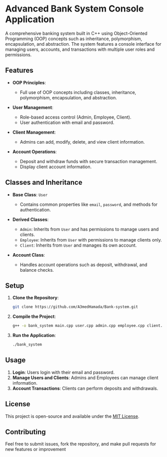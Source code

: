 # Advanced Bank System Console Application

A comprehensive banking system built in C++ using Object-Oriented Programming (OOP) concepts such as inheritance, polymorphism, encapsulation, and abstraction. The system features a console interface for managing users, accounts, and transactions with multiple user roles and permissions.

## Features

- **OOP Principles**:
  - Full use of OOP concepts including classes, inheritance, polymorphism, encapsulation, and abstraction.
  
- **User Management**:
  - Role-based access control (Admin, Employee, Client).
  - User authentication with email and password.

- **Client Management**:
  - Admins can add, modify, delete, and view client information.

- **Account Operations**:
  - Deposit and withdraw funds with secure transaction management.
  - Display client account information.

## Classes and Inheritance

- **Base Class**: `User`
  - Contains common properties like `email`, `password`, and methods for authentication.
  
- **Derived Classes**:
  - `Admin`: Inherits from `User` and has permissions to manage users and clients.
  - `Employee`: Inherits from `User` with permissions to manage clients only.
  - `Client`: Inherits from `User` and manages its own account.

- **Account Class**:
  - Handles account operations such as deposit, withdrawal, and balance checks.

## Setup

1. **Clone the Repository**:
   ```bash
   git clone https://github.com/A3medHamada/Bank-system.git
   ```

2. **Compile the Project**:
   ```bash
   g++ -o bank_system main.cpp user.cpp admin.cpp employee.cpp client.cpp account.cpp bank_system.cpp
   ```

3. **Run the Application**:
   ```bash
   ./bank_system
   ```

## Usage

1. **Login**: Users login with their email and password.
2. **Manage Users and Clients**: Admins and Employees can manage client information.
3. **Account Transactions**: Clients can perform deposits and withdrawals.

## License

This project is open-source and available under the [MIT License](LICENSE).

## Contributing

Feel free to submit issues, fork the repository, and make pull requests for new features or improvement
